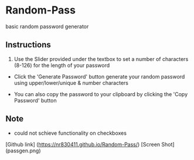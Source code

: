 # Random-Pass
basic random password generator

## Instructions

1. Use the Slider provided under the textbox to set a number of characters (8-126) for the length of your password

  * Click the 'Generate Password' button generate your random password using upper/lower/unique & number characters

  * You can also copy the password to your clipboard by clicking the 'Copy Password' button

## Note
  * could not schieve functionality on checkboxes



[Github link] (https://nr830411.github.io/Random-Pass/)
[Screen Shot] (passgen.png)  
